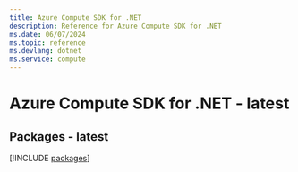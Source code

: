```yaml
---
title: Azure Compute SDK for .NET
description: Reference for Azure Compute SDK for .NET
ms.date: 06/07/2024
ms.topic: reference
ms.devlang: dotnet
ms.service: compute
---
```

# Azure Compute SDK for .NET - latest
## Packages - latest
[!INCLUDE [packages](compute-index.md)]